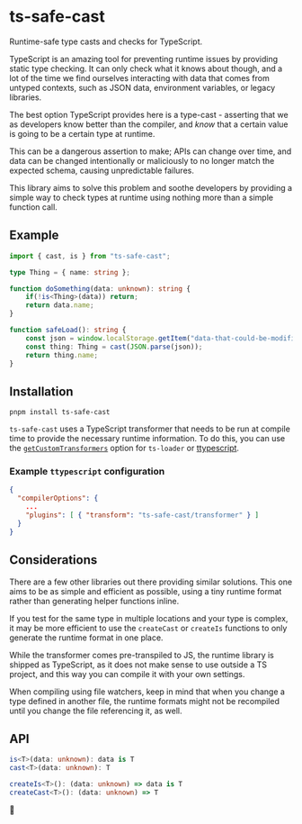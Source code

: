 # ts-safe-cast
Runtime-safe type casts and checks for TypeScript.

TypeScript is an amazing tool for preventing runtime issues by providing static type checking. It can only check what it knows about though, and a lot of the time we find ourselves interacting with data that comes from untyped contexts, such as JSON data, environment variables, or legacy libraries.

The best option TypeScript provides here is a type-cast - asserting that we as developers know better than the compiler, and _know_ that a certain value is going to be a certain type at runtime.

This can be a dangerous assertion to make; APIs can change over time, and data can be changed intentionally or maliciously to no longer match the expected schema, causing unpredictable failures.

This library aims to solve this problem and soothe developers by providing a simple way to check types at runtime using nothing more than a simple function call.

## Example
```ts
import { cast, is } from "ts-safe-cast";

type Thing = { name: string };

function doSomething(data: unknown): string {
	if(!is<Thing>(data)) return;
	return data.name;
}

function safeLoad(): string {
	const json = window.localStorage.getItem("data-that-could-be-modified");
	const thing: Thing = cast(JSON.parse(json));
	return thing.name;
}
```

## Installation
```shell
pnpm install ts-safe-cast
```

`ts-safe-cast` uses a TypeScript transformer that needs to be run at compile time to provide the necessary runtime information. To do this, you can use the [`getCustomTransformers`](https://github.com/TypeStrong/ts-loader#getcustomtransformers) option for `ts-loader` or [ttypescript](https://github.com/cevek/ttypescript).

### Example `ttypescript` configuration

```json
{
  "compilerOptions": {
    ...
    "plugins": [ { "transform": "ts-safe-cast/transformer" } ]
  }
}
```

## Considerations
There are a few other libraries out there providing similar solutions. This one aims to be as simple and efficient as possible, using a tiny runtime format rather than generating helper functions inline.

If you test for the same type in multiple locations and your type is complex, it may be more efficient to use the `createCast` or `createIs` functions to only generate the runtime format in one place.  

While the transformer comes pre-transpiled to JS, the runtime library is shipped as TypeScript, as it does not make sense to use outside a TS project, and this way you can compile it with your own settings.

When compiling using file watchers, keep in mind that when you change a type defined in another file, the runtime formats might not be recompiled until you change the file referencing it, as well.

## API

```ts
is<T>(data: unknown): data is T
cast<T>(data: unknown): T

createIs<T>(): (data: unknown) => data is T
createCast<T>(): (data: unknown) => T
```

💜
